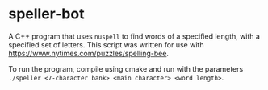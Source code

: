 # speller-bot
A C++ program that uses `nuspell` to find words of a specified length, with a specified set of letters. This script was written for use with https://www.nytimes.com/puzzles/spelling-bee.

To run the program, compile using cmake and run with the parameters `./speller <7-character bank> <main character> <word length>`.
